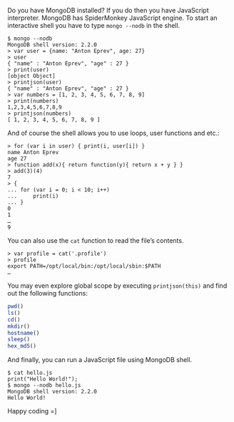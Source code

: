 <!--
title: Mongo shell as an interactive JavaScript&nbsp;interpreter
layout: post
tags:
  - javascript
  - mongodb
description: Do you know that MongoDB has JavaScript interpreter? And yes, you can use it.
-->

Do you have MongoDB installed? If you do then you have JavaScript interpreter. MongoDB has SpiderMonkey JavaScript engine. To start an interactive shell you have to type `mongo --nodb` in the shell.

```shell
$ mongo --nodb
MongoDB shell version: 2.2.0
> var user = {name: "Anton Eprev", age: 27}
> user
{ "name" : "Anton Eprev", "age" : 27 }
> print(user)
[object Object]
> printjson(user)
{ "name" : "Anton Eprev", "age" : 27 }
> var numbers = [1, 2, 3, 4, 5, 6, 7, 8, 9]
> print(numbers)
1,2,3,4,5,6,7,8,9
> printjson(numbers)
[ 1, 2, 3, 4, 5, 6, 7, 8, 9 ]
```

And of course the shell allows you to use loops, user functions and etc.:

```shell
> for (var i in user) { print(i, user[i]) }
name Anton Eprev
age 27
> function add(x){ return function(y){ return x + y } }
> add(3)(4)
7
> {
... for (var i = 0; i < 10; i++)
...     print(i)
... }
0
1
…
9
```


You can also use the `cat` function to read the file’s contents.

```shell
> var profile = cat('.profile')
> profile
export PATH=/opt/local/bin:/opt/local/sbin:$PATH
…
```

You may even explore global scope by executing `printjson(this)` and find out the following functions:

```javascript
pwd()
ls()
cd()
mkdir()
hostname()
sleep()
hex_md5()
```

And finally, you can run a JavaScript file using MongoDB shell.

```shell
$ cat hello.js
print("Hello World!");
$ mongo --nodb hello.js
MongoDB shell version: 2.2.0
Hello World!
```

Happy coding =]
